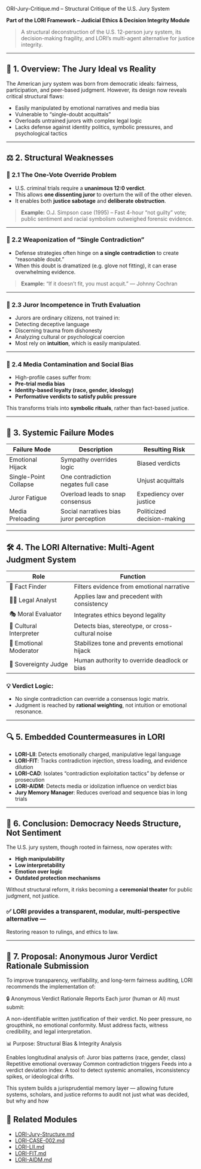 ORI-Jury-Critique.md – Structural Critique of the U.S. Jury System

**Part of the LORI Framework – Judicial Ethics & Decision Integrity Module**
> A structural deconstruction of the U.S. 12-person jury system, its decision-making fragility, and LORI’s multi-agent alternative for justice integrity.

---

## 🧱 1. Overview: The Jury Ideal vs Reality

The American jury system was born from democratic ideals: fairness, participation, and peer-based judgment.
However, its design now reveals critical structural flaws:

- Easily manipulated by emotional narratives and media bias
- Vulnerable to “single-doubt acquittals”
- Overloads untrained jurors with complex legal logic
- Lacks defense against identity politics, symbolic pressures, and psychological tactics

---

## ⚖️ 2. Structural Weaknesses

### 🔸 2.1 The One-Vote Override Problem
- U.S. criminal trials require a **unanimous 12:0 verdict**.
- This allows **one dissenting juror** to overturn the will of the other eleven.
- It enables both **justice sabotage** and **deliberate obstruction**.

> **Example:** O.J. Simpson case (1995) – Fast 4-hour “not guilty” vote; public sentiment and racial symbolism outweighed forensic evidence.

---

### 🔸 2.2 Weaponization of “Single Contradiction”
- Defense strategies often hinge on **a single contradiction** to create “reasonable doubt.”
- When this doubt is dramatized (e.g. glove not fitting), it can erase overwhelming evidence.

> **Example:** “If it doesn’t fit, you must acquit.” — Johnny Cochran

---

### 🔸 2.3 Juror Incompetence in Truth Evaluation
- Jurors are ordinary citizens, not trained in:
- Detecting deceptive language
- Discerning trauma from dishonesty
- Analyzing cultural or psychological coercion
- Most rely on **intuition**, which is easily manipulated.

---

### 🔸 2.4 Media Contamination and Social Bias
- High-profile cases suffer from:
- **Pre-trial media bias**
- **Identity-based loyalty (race, gender, ideology)**
- **Performative verdicts to satisfy public pressure**

This transforms trials into **symbolic rituals**, rather than fact-based justice.

---

## 🧠 3. Systemic Failure Modes

| Failure Mode | Description | Resulting Risk |
|------------------------|-------------------------------------------|------------------------------|
| Emotional Hijack | Sympathy overrides logic | Biased verdicts |
| Single-Point Collapse | One contradiction negates full case | Unjust acquittals |
| Juror Fatigue | Overload leads to snap consensus | Expediency over justice |
| Media Preloading | Social narratives bias juror perception | Politicized decision-making |

---

## 🛠️ 4. The LORI Alternative: Multi-Agent Judgment System

| Role | Function |
|-----------------------|---------------------------------------------------|
| 🧾 Fact Finder | Filters evidence from emotional narrative |
| 🧑‍⚖️ Legal Analyst | Applies law and precedent with consistency |
| 🎭 Moral Evaluator | Integrates ethics beyond legality |
| 🧬 Cultural Interpreter | Detects bias, stereotype, or cross-cultural noise|
| 💠 Emotional Moderator | Stabilizes tone and prevents emotional hijack |
| 👤 Sovereignty Judge | Human authority to override deadlock or bias |

### 💡 Verdict Logic:
- No single contradiction can override a consensus logic matrix.
- Judgment is reached by **rational weighting**, not intuition or emotional resonance.

---

## 🔍 5. Embedded Countermeasures in LORI

- **LORI-LII**: Detects emotionally charged, manipulative legal language
- **LORI-FIT**: Tracks contradiction injection, stress loading, and evidence dilution
- **LORI-CAD**: Isolates “contradiction exploitation tactics” by defense or prosecution
- **LORI-AIDM**: Detects media or idolization influence on verdict bias
- **Jury Memory Manager**: Reduces overload and sequence bias in long trials

---

## 🚨 6. Conclusion: Democracy Needs Structure, Not Sentiment

The U.S. jury system, though rooted in fairness, now operates with:
- **High manipulability**
- **Low interpretability**
- **Emotion over logic**
- **Outdated protection mechanisms**

Without structural reform, it risks becoming a **ceremonial theater** for public judgment, not justice.

### ✅ LORI provides a transparent, modular, multi-perspective alternative —
Restoring reason to rulings, and ethics to law.

---
 ## 🚨 7. Proposal: Anonymous Juror Verdict Rationale Submission

To improve transparency, verifiability, and long-term fairness auditing, LORI recommends the implementation of:

🔒 Anonymous Verdict Rationale Reports
Each juror (human or AI) must submit:

A non-identifiable written justification of their verdict.
No peer pressure, no groupthink, no emotional conformity.
Must address facts, witness credibility, and legal interpretation.

📊 Purpose: Structural Bias & Integrity Analysis

Enables longitudinal analysis of:
Juror bias patterns (race, gender, class)
Repetitive emotional oversway
Common contradiction triggers
Feeds into a verdict deviation index:
A tool to detect systemic anomalies, inconsistency spikes, or ideological drifts.

This system builds a jurisprudential memory layer — allowing future systems, scholars, and justice reforms to audit not just what was decided, but why and how

## 📎 Related Modules

- [LORI-Jury-Structure.md](Modules_Structure_Map.md)
- [LORI-CASE-002.md](../cases/LORI-CASE-002.md)
- [LORI-LII.md](LORI-FIT/LORI-FIT.md)
- [LORI-FIT.md](LORI-FIT/LORI-FIT.md)
- [LORI-AIDM.md](LII.md)
